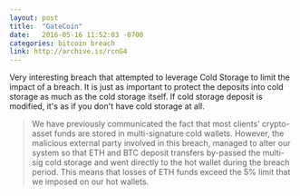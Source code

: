 ```yaml
---
layout: post
title:  "GateCoin"
date:   2016-05-16 11:52:03 -0700
categories: bitcoin breach
link: http://archive.is/rcnG4
---
```

Very interesting breach that attempted to leverage Cold Storage to limit the impact of a breach. It is just as important to protect the deposits into cold storage as much as the cold storage itself. If cold storage deposit is modified, it's as if you don't have cold storage at all. 

> We have previously communicated the fact that most clients’ crypto-asset funds are stored in multi-signature cold wallets. However, the malicious external party involved in this breach, managed to alter our system so that ETH and BTC deposit transfers by-passed the multi-sig cold storage and went directly to the hot wallet during the breach period. This means that losses of ETH funds exceed the 5% limit that we imposed on our hot wallets.
